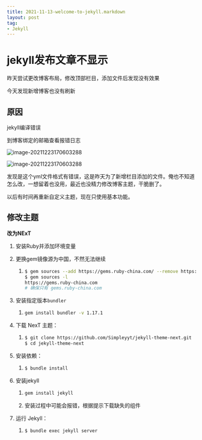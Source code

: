 ```yaml
---
title: 2021-11-13-welcome-to-jekyll.markdown
layout: post
tag: 
- Jekyll
---
```


# jekyll发布文章不显示

昨天尝试更改博客布局，修改顶部栏目，添加文件后发现没有效果

今天发现新增博客也没有刷新

## 原因

jekyll编译错误

到博客绑定的邮箱查看报错日志



![image-20211223170603288](https://github.com/modiman/modiman.github.io/blob/gh-pages/docs/_posts/imgs/image-20211115125643082.png?raw=true)



![image-20211223170603288](https://github.com/modiman/modiman.github.io/blob/gh-pages/docs/_posts/imgs/image-20211115125724429.png?raw=true)

发现是这个yml文件格式有错误，这是昨天为了新增栏目添加的文件。俺也不知道怎么改，一想留着也没用，最近也没精力修改博客主题，干脆删了。

以后有时间再重新自定义主题，现在只使用基本功能。



## 修改主题

**改为NExT**

1. 安装Ruby并添加环境变量

2. 更换gem镜像源为中国，不然无法继续

   1. ```bash
      $ gem sources --add https://gems.ruby-china.com/ --remove https://rubygems.org/
      $ gem sources -l
      https://gems.ruby-china.com
      # 确保只有 gems.ruby-china.com
      ```

3. 安装指定版本`bundler`

   1. ```bash
      gem install bundler -v 1.17.1
      ```

4. 下载 NexT 主题：

   1. ```bash
      $ git clone https://github.com/Simpleyyt/jekyll-theme-next.git
      $ cd jekyll-theme-next
      ```

5. 安装依赖： 

   1. ```bash
      $ bundle install
      ```

6. 安装jekyll

   1. ```bash
      gem install jekyll
      ```

   2. 安装过程中可能会报错，根据提示下载缺失的组件

7. 运行 Jekyll：

   1. ```bash
      $ bundle exec jekyll server
      ```


